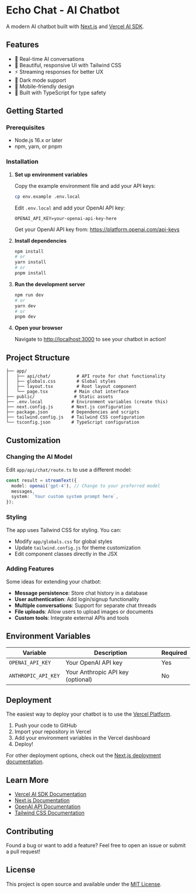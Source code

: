 # Echo Chat - AI Chatbot

A modern AI chatbot built with [Next.js](https://nextjs.org/) and [Vercel AI SDK](https://ai-sdk.dev/).

## Features

- 🤖 Real-time AI conversations
- 🎨 Beautiful, responsive UI with Tailwind CSS
- ⚡ Streaming responses for better UX
- 🌙 Dark mode support
- 📱 Mobile-friendly design
- 🔧 Built with TypeScript for type safety

## Getting Started

### Prerequisites

- Node.js 16.x or later
- npm, yarn, or pnpm

### Installation

1. **Set up environment variables**

   Copy the example environment file and add your API keys:

   ```bash
   cp env.example .env.local
   ```

   Edit `.env.local` and add your OpenAI API key:

   ```env
   OPENAI_API_KEY=your-openai-api-key-here
   ```

   Get your OpenAI API key from: https://platform.openai.com/api-keys

2. **Install dependencies**

   ```bash
   npm install
   # or
   yarn install
   # or
   pnpm install
   ```

3. **Run the development server**

   ```bash
   npm run dev
   # or
   yarn dev
   # or
   pnpm dev
   ```

4. **Open your browser**

   Navigate to [http://localhost:3000](http://localhost:3000) to see your chatbot in action!

## Project Structure

```
├── app/
│   ├── api/chat/          # API route for chat functionality
│   ├── globals.css        # Global styles
│   ├── layout.tsx         # Root layout component
│   └── page.tsx          # Main chat interface
├── public/               # Static assets
├── .env.local           # Environment variables (create this)
├── next.config.js       # Next.js configuration
├── package.json         # Dependencies and scripts
├── tailwind.config.js   # Tailwind CSS configuration
└── tsconfig.json        # TypeScript configuration
```

## Customization

### Changing the AI Model

Edit `app/api/chat/route.ts` to use a different model:

```typescript
const result = streamText({
  model: openai('gpt-4'), // Change to your preferred model
  messages,
  system: `Your custom system prompt here`,
});
```

### Styling

The app uses Tailwind CSS for styling. You can:

- Modify `app/globals.css` for global styles
- Update `tailwind.config.js` for theme customization
- Edit component classes directly in the JSX

### Adding Features

Some ideas for extending your chatbot:

- **Message persistence**: Store chat history in a database
- **User authentication**: Add login/signup functionality  
- **Multiple conversations**: Support for separate chat threads
- **File uploads**: Allow users to upload images or documents
- **Custom tools**: Integrate external APIs and tools

## Environment Variables

| Variable | Description | Required |
|----------|-------------|----------|
| `OPENAI_API_KEY` | Your OpenAI API key | Yes |
| `ANTHROPIC_API_KEY` | Your Anthropic API key (optional) | No |

## Deployment

The easiest way to deploy your chatbot is to use the [Vercel Platform](https://vercel.com/new).

1. Push your code to GitHub
2. Import your repository in Vercel
3. Add your environment variables in the Vercel dashboard
4. Deploy!

For other deployment options, check out the [Next.js deployment documentation](https://nextjs.org/docs/deployment).

## Learn More

- [Vercel AI SDK Documentation](https://ai-sdk.dev/docs)
- [Next.js Documentation](https://nextjs.org/docs)
- [OpenAI API Documentation](https://platform.openai.com/docs)
- [Tailwind CSS Documentation](https://tailwindcss.com/docs)

## Contributing

Found a bug or want to add a feature? Feel free to open an issue or submit a pull request!

## License

This project is open source and available under the [MIT License](LICENSE). 